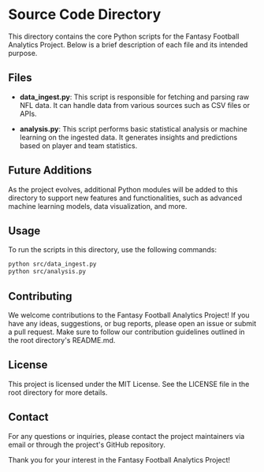 # Source Code Directory

This directory contains the core Python scripts for the Fantasy Football Analytics Project. Below is a brief description of each file and its intended purpose.

## Files

- **data_ingest.py**: This script is responsible for fetching and parsing raw NFL data. It can handle data from various sources such as CSV files or APIs.

- **analysis.py**: This script performs basic statistical analysis or machine learning on the ingested data. It generates insights and predictions based on player and team statistics.

## Future Additions

As the project evolves, additional Python modules will be added to this directory to support new features and functionalities, such as advanced machine learning models, data visualization, and more.

## Usage

To run the scripts in this directory, use the following commands:

```bash
python src/data_ingest.py
python src/analysis.py
```
## Contributing

We welcome contributions to the Fantasy Football Analytics Project! If you have any ideas, suggestions, or bug reports, please open an issue or submit a pull request. Make sure to follow our contribution guidelines outlined in the root directory's README.md.

## License

This project is licensed under the MIT License. See the LICENSE file in the root directory for more details.

## Contact

For any questions or inquiries, please contact the project maintainers via email or through the project's GitHub repository.

Thank you for your interest in the Fantasy Football Analytics Project!
